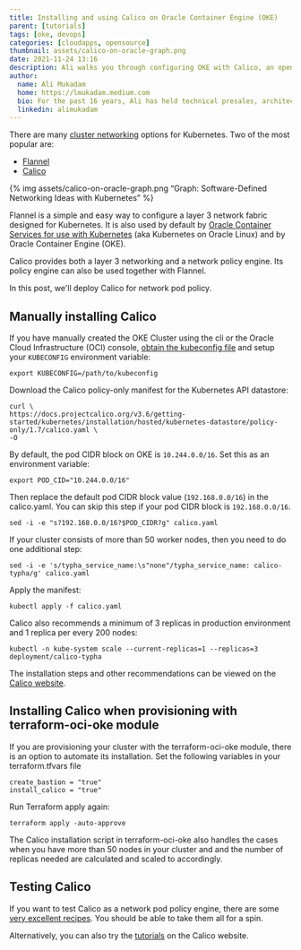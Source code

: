 ```yaml
---
title: Installing and using Calico on Oracle Container Engine (OKE)
parent: [tutorials]
tags: [oke, devops]
categories: [cloudapps, opensource]
thumbnail: assets/calico-on-oracle-graph.png
date: 2021-11-24 13:16
description: Ali walks you through configuring OKE with Calico, an open-source networking tool for Kubernetes.
author:
  name: Ali Mukadam
  home: https://lmukadam.medium.com
  bio: For the past 16 years, Ali has held technical presales, architect and industry consulting roles in BEA Systems and Oracle across Asia Pacific, focusing on middleware and application development. Although he pretends to be Thor, his real areas of expertise are Application Development, Integration, SOA (Service Oriented Architecture) and BPM (Business Process Management).
  linkedin: alimukadam
---
```

There are many [cluster networking](https://kubernetes.io/docs/concepts/cluster-administration/networking/#how-to-implement-the-kubernetes-networking-model) options for Kubernetes. Two of the most popular are:

 * [Flannel](https://github.com/flannel-io/flannel)
 * [Calico](https://www.tigera.io/project-calico/)

{% img assets/calico-on-oracle-graph.png  “Graph: Software-Defined Networking Ideas with Kubernetes” %}

Flannel is a simple and easy way to configure a layer 3 network fabric designed for Kubernetes. It is also used by default by [Oracle Container Services for use with Kubernetes](https://docs.oracle.com/en/operating-systems/oracle-linux/kubernetes/) (aka Kubernetes on Oracle Linux) and by Oracle Container Engine (OKE).

Calico provides both a layer 3 networking and a network policy engine. Its policy engine can also be used together with Flannel.

In this post, we'll deploy Calico for network pod policy.

## Manually installing Calico

If you have manually created the OKE Cluster using the cli or the Oracle Cloud Infrastructure (OCI) console, [obtain the kubeconfig file](https://docs.oracle.com/en-us/iaas/Content/ContEng/Tasks/contengdownloadkubeconfigfile.htm) and setup your `KUBECONFIG` environment variable:

```console
export KUBECONFIG=/path/to/kubeconfig
```

Download the Calico policy-only manifest for the Kubernetes API datastore:

```console
curl \
https://docs.projectcalico.org/v3.6/getting-started/kubernetes/installation/hosted/kubernetes-datastore/policy-only/1.7/calico.yaml \
-O
```

By default, the pod CIDR block on OKE is `10.244.0.0/16`. Set this as an environment variable:

```console
export POD_CID="10.244.0.0/16"
```

Then replace the default pod CIDR block value (`192.168.0.0/16`) in the calico.yaml. You can skip this step if your pod CIDR block is `192.168.0.0/16`.

```console
sed -i -e "s?192.168.0.0/16?$POD_CIDR?g" calico.yaml
```

If your cluster consists of more than 50 worker nodes, then you need to do one additional step:

```console
sed -i -e 's/typha_service_name:\s"none"/typha_service_name: calico-typha/g' calico.yaml
```

Apply the manifest:

```console
kubectl apply -f calico.yaml
```

Calico also recommends a minimum of 3 replicas in production environment and 1 replica per every 200 nodes:

```console
kubectl -n kube-system scale --current-replicas=1 --replicas=3 deployment/calico-typha
```

The installation steps and other recommendations can be viewed on the [Calico website](https://docs.projectcalico.org/getting-started/kubernetes/).

## Installing Calico when provisioning with terraform-oci-oke module

If you are provisioning your cluster with the terraform-oci-oke module, there is an option to automate its installation. Set the following variables in your terraform.tfvars file

```console
create_bastion = "true"
install_calico = "true"
```

Run Terraform apply again:

```console
terraform apply -auto-approve
```

The Calico installation script in terraform-oci-oke also handles the cases when you have more than 50 nodes in your cluster and and the number of replicas needed are calculated and scaled to accordingly.

## Testing Calico

If you want to test Calico as a network pod policy engine, there are some [very excellent recipes](https://github.com/ahmetb/kubernetes-network-policy-recipes). You should be able to take them all for a spin.

Alternatively, you can also try the [tutorials](https://docs.projectcalico.org/security/) on the Calico website.